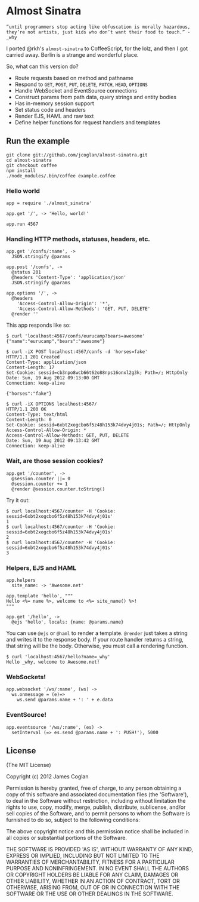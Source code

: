 # Almost Sinatra

    “until programmers stop acting like obfuscation is morally hazardous,
    they’re not artists, just kids who don’t want their food to touch.” - _why

I ported @rkh's `almost-sinatra` to CoffeeScript, for the lolz, and then I got
carried away. Berlin is a strange and wonderful place.

So, what can this version do?

* Route requests based on method and pathname
* Respond to `GET`, `POST`, `PUT`, `DELETE`, `PATCH`, `HEAD`, `OPTIONS`
* Handle WebSocket and EventSource connections
* Construct params from path data, query strings and entity bodies
* Has in-memory session support
* Set status code and headers
* Render EJS, HAML and raw text
* Define helper functions for request handlers and templates


## Run the example

    git clone git://github.com/jcoglan/almost-sinatra.git
    cd almost-sinatra
    git checkout coffee
    npm install
    ./node_modules/.bin/coffee example.coffee


### Hello world

    app = require './almost_sinatra'
    
    app.get '/', -> 'Hello, world!'
    
    app.run 4567


### Handling HTTP methods, statuses, headers, etc.

    app.get '/confs/:name', ->
      JSON.stringify @params
    
    app.post '/confs', ->
      @status 201
      @headers 'Content-Type': 'application/json'
      JSON.stringify @params
    
    app.options '/', ->
      @headers
        'Access-Control-Allow-Origin': '*',
        'Access-Control-Allow-Methods': 'GET, PUT, DELETE'
      @render ''

This app responds like so:

    $ curl 'localhost:4567/confs/eurucamp?bears=awesome'
    {"name":"eurucamp","bears":"awesome"}
    
    $ curl -iX POST localhost:4567/confs -d 'horses=fake'
    HTTP/1.1 201 Created
    Content-Type: application/json
    Content-Length: 17
    Set-Cookie: sessid=cb3npo8wcb66t62o88nps16onxl2g3k; Path=/; HttpOnly
    Date: Sun, 19 Aug 2012 09:13:00 GMT
    Connection: keep-alive
    
    {"horses":"fake"}
    
    $ curl -iX OPTIONS localhost:4567/
    HTTP/1.1 200 OK
    Content-Type: text/html
    Content-Length: 0
    Set-Cookie: sessid=6xbt2xogcbo6f5z48h153k74dvy4j01s; Path=/; HttpOnly
    Access-Control-Allow-Origin: *
    Access-Control-Allow-Methods: GET, PUT, DELETE
    Date: Sun, 19 Aug 2012 09:13:42 GMT
    Connection: keep-alive


### Wait, are those session cookies?

    app.get '/counter', ->
      @session.counter ||= 0
      @session.counter += 1
      @render @session.counter.toString()

Try it out:

    $ curl localhost:4567/counter -H 'Cookie: sessid=6xbt2xogcbo6f5z48h153k74dvy4j01s'
    1
    $ curl localhost:4567/counter -H 'Cookie: sessid=6xbt2xogcbo6f5z48h153k74dvy4j01s'
    2
    $ curl localhost:4567/counter -H 'Cookie: sessid=6xbt2xogcbo6f5z48h153k74dvy4j01s'
    3


### Helpers, EJS and HAML

    app.helpers
      site_name: -> 'Awesome.net'
    
    app.template 'hello', """
    Hello <%= name %>, welcome to <%= site_name() %>!
    """
    
    app.get '/hello', ->
      @ejs 'hello', locals: {name: @params.name}

You can use `@ejs` or `@haml` to render a template. `@render` just takes a
string and writes it to the response body. If your route handler returns a
string, that string will be the body. Otherwise, you must call a rendering
function.

    $ curl 'localhost:4567/hello?name=_why'
    Hello _why, welcome to Awesome.net!


### WebSockets!

    app.websocket '/ws/:name', (ws) ->
      ws.onmessage = (e)=>
        ws.send @params.name + ': ' + e.data


### EventSource!

    app.eventsource '/ws/:name', (es) ->
      setInterval (=> es.send @params.name + ': PUSH!'), 5000


## License

(The MIT License)

Copyright (c) 2012 James Coglan

Permission is hereby granted, free of charge, to any person obtaining a copy of
this software and associated documentation files (the 'Software'), to deal in
the Software without restriction, including without limitation the rights to use,
copy, modify, merge, publish, distribute, sublicense, and/or sell copies of the
Software, and to permit persons to whom the Software is furnished to do so,
subject to the following conditions:

The above copyright notice and this permission notice shall be included in all
copies or substantial portions of the Software.

THE SOFTWARE IS PROVIDED 'AS IS', WITHOUT WARRANTY OF ANY KIND, EXPRESS OR
IMPLIED, INCLUDING BUT NOT LIMITED TO THE WARRANTIES OF MERCHANTABILITY, FITNESS
FOR A PARTICULAR PURPOSE AND NONINFRINGEMENT. IN NO EVENT SHALL THE AUTHORS OR
COPYRIGHT HOLDERS BE LIABLE FOR ANY CLAIM, DAMAGES OR OTHER LIABILITY, WHETHER
IN AN ACTION OF CONTRACT, TORT OR OTHERWISE, ARISING FROM, OUT OF OR IN
CONNECTION WITH THE SOFTWARE OR THE USE OR OTHER DEALINGS IN THE SOFTWARE.

